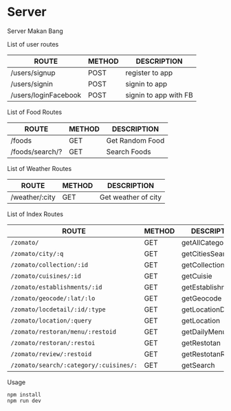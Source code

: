 # Server

Server Makan Bang

List of user routes 

ROUTE | METHOD | DESCRIPTION
------|--------|------------
/users/signup | POST | register to app
/users/signin | POST | signin to app
/users/loginFacebook | POST | signin to app with FB


List of Food Routes

ROUTE | METHOD | DESCRIPTION
------|--------|------------
/foods| GET | Get Random Food
/foods/search/? | GET | Search Foods

List of Weather Routes

ROUTE | METHOD | DESCRIPTION
------|--------|------------
/weather/:city| GET | Get weather of city


List of Index Routes

ROUTE | METHOD | DESCRIPTION
------|--------|------------
`/zomato/`|GET| getAllCategoryFood  
`/zomato/city/:q `|GET| getCitiesSearch 
`/zomato/collection/:id  `|GET| getCollection
`/zomato/cuisines/:id`|GET| getCuisie 
`/zomato/establishments/:id  `|GET| getEstablishments  
`/zomato/geocode/:lat/:lo`|GET| getGeocode 
`/zomato/locdetail/:id/:type `|GET| getLocationDetail 
`/zomato/location/:query `|GET| getLocation
`/zomato/restoran/menu/:restoid  `|GET| getDailyMenu
`/zomato/restoran/:restoi`|GET| getRestotan
`/zomato/review/:restoid `|GET| getRestotanReviews
`/zomato/search/:category/:cuisines/:`|GET| getSearch

Usage

```
npm install 
npm run dev
```
